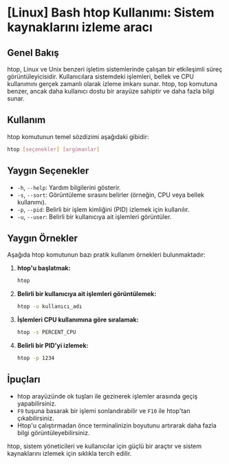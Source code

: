 # [Linux] Bash htop Kullanımı: Sistem kaynaklarını izleme aracı

## Genel Bakış
htop, Linux ve Unix benzeri işletim sistemlerinde çalışan bir etkileşimli süreç görüntüleyicisidir. Kullanıcılara sistemdeki işlemleri, bellek ve CPU kullanımını gerçek zamanlı olarak izleme imkanı sunar. htop, top komutuna benzer, ancak daha kullanıcı dostu bir arayüze sahiptir ve daha fazla bilgi sunar.

## Kullanım
htop komutunun temel sözdizimi aşağıdaki gibidir:

```bash
htop [seçenekler] [argümanlar]
```

## Yaygın Seçenekler
- `-h`, `--help`: Yardım bilgilerini gösterir.
- `-s`, `--sort`: Görüntüleme sırasını belirler (örneğin, CPU veya bellek kullanımı).
- `-p`, `--pid`: Belirli bir işlem kimliğini (PID) izlemek için kullanılır.
- `-u`, `--user`: Belirli bir kullanıcıya ait işlemleri görüntüler.

## Yaygın Örnekler
Aşağıda htop komutunun bazı pratik kullanım örnekleri bulunmaktadır:

1. **htop'u başlatmak:**
   ```bash
   htop
   ```

2. **Belirli bir kullanıcıya ait işlemleri görüntülemek:**
   ```bash
   htop -u kullanıcı_adı
   ```

3. **İşlemleri CPU kullanımına göre sıralamak:**
   ```bash
   htop -s PERCENT_CPU
   ```

4. **Belirli bir PID'yi izlemek:**
   ```bash
   htop -p 1234
   ```

## İpuçları
- htop arayüzünde ok tuşları ile gezinerek işlemler arasında geçiş yapabilirsiniz.
- `F9` tuşuna basarak bir işlemi sonlandırabilir ve `F10` ile htop'tan çıkabilirsiniz.
- Htop'u çalıştırmadan önce terminalinizin boyutunu artırarak daha fazla bilgi görüntüleyebilirsiniz. 

htop, sistem yöneticileri ve kullanıcılar için güçlü bir araçtır ve sistem kaynaklarını izlemek için sıklıkla tercih edilir.